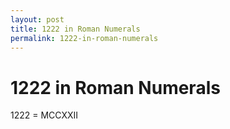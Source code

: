 ```yaml
---
layout: post
title: 1222 in Roman Numerals
permalink: 1222-in-roman-numerals
---
```


# 1222 in Roman Numerals

1222 = MCCXXII
